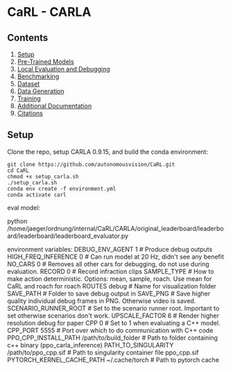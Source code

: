 # CaRL - CARLA



## Contents

1. [Setup](#setup)
2. [Pre-Trained Models](#pre-trained-models)
3. [Local Evaluation and Debugging](#local-evaluation-and-debugging)
4. [Benchmarking](#benchmarking)
5. [Dataset](#dataset)
6. [Data Generation](#data-generation)
7. [Training](#training)
8. [Additional Documentation](#additional-documentation)
9. [Citations](#citations)

## Setup

Clone the repo, setup CARLA 0.9.15, and build the conda environment:
```Shell
git clone https://github.com/autonomousvision/CaRL.git
cd CaRL
chmod +x setup_carla.sh
./setup_carla.sh
conda env create -f environment.yml
conda activate carl
```

eval model:

python /home/jaeger/ordnung/internal/CaRL/CARLA/original_leaderboard/leaderboard/leaderboard/leaderboard_evaluator.py 

environment variables:
DEBUG_ENV_AGENT 1 # Produce debug outputs
HIGH_FREQ_INFERENCE 0 # Can run model at 20 Hz, didn't see any benefit
NO_CARS 0 # Removes all other cars for debugging, do not use during evaluation.
RECORD 0 # Record infraction clips
SAMPLE_TYPE # How to make action deterministic. Options: mean, sample, roach. Use mean for CaRL and roach for roach
ROUTES debug  # Name for visualization folder
SAVE_PATH  # Folder to save debug output in
SAVE_PNG  # Save higher quality individual debug frames in PNG. Otherwise video is saved. 
SCENARIO_RUNNER_ROOT  # Set to the scenario runner root. Important to set otherwise scenarios don't work.
UPSCALE_FACTOR 6  # Render higher resolution debug for paper
CPP 0  # Set to 1 when evaluating a C++ model.
CPP_PORT 5555 # Port over which to do communication with C++ code
PPO_CPP_INSTALL_PATH /path/to/build_folder # Path to folder containing c++ binary (ppo_carla_inference)
PATH_TO_SINGULARITY /path/to/ppo_cpp.sif # Path to singularity container file ppo_cpp.sif
PYTORCH_KERNEL_CACHE_PATH ~/.cache/torch # Path to pytorch cache